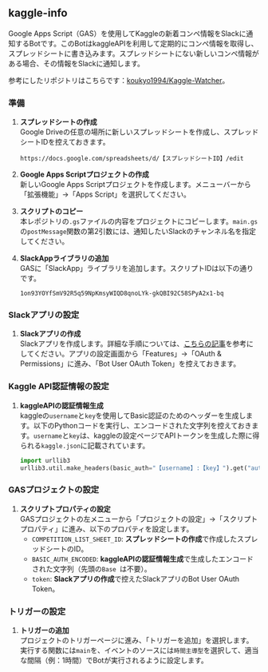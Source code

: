 ## kaggle-info

Google Apps Script（GAS）を使用してKaggleの新着コンペ情報をSlackに通知するBotです。このBotはkaggleAPIを利用して定期的にコンペ情報を取得し、スプレッドシートに書き込みます。スプレッドシートにない新しいコンペ情報がある場合、その情報をSlackに通知します。

参考にしたリポジトリはこちらです：[koukyo1994/Kaggle-Watcher](https://github.com/koukyo1994/Kaggle-Watcher)。

### 準備

1. **スプレッドシートの作成**  
   Google Driveの任意の場所に新しいスプレッドシートを作成し、スプレッドシートIDを控えておきます。
   ```
   https://docs.google.com/spreadsheets/d/【スプレッドシートID】/edit
   ```
2. **Google Apps Scriptプロジェクトの作成**  
   新しいGoogle Apps Scriptプロジェクトを作成します。メニューバーから「拡張機能」→「Apps Script」を選択してください。

3. **スクリプトのコピー**  
   本レポジトリの`.gs`ファイルの内容をプロジェクトにコピーします。`main.gs`の`postMessage`関数の第2引数には、通知したいSlackのチャンネル名を指定してください。

4. **SlackAppライブラリの追加**  
   GASに「SlackApp」ライブラリを追加します。スクリプトIDは以下の通りです。
   ```
   1on93YOYfSmV92R5q59NpKmsyWIQD8qnoLYk-gkQBI92C58SPyA2x1-bq
   ```

### Slackアプリの設定

1. **Slackアプリの作成**  
   Slackアプリを作成します。詳細な手順については、[こちらの記事](https://blog.da-vinci-studio.com/entry/2022/09/13/101530)を参考にしてください。アプリの設定画面から「Features」→「OAuth & Permissions」に進み、「Bot User OAuth Token」を控えておきます。

### Kaggle API認証情報の設定

1. **kaggleAPIの認証情報生成**  
   kaggleの`username`と`key`を使用してBasic認証のためのヘッダーを生成します。以下のPythonコードを実行し、エンコードされた文字列を控えておきます。`username`と`key`は、kaggleの設定ページでAPIトークンを生成した際に得られる`kaggle.json`に記載されています。
   ```python
   import urllib3
   urllib3.util.make_headers(basic_auth="【username】:【key】").get("authorization")
   ```

### GASプロジェクトの設定

1. **スクリプトプロパティの設定**  
   GASプロジェクトの左メニューから「プロジェクトの設定」→「スクリプトプロパティ」に進み、以下のプロパティを設定します。
   - `COMPETITION_LIST_SHEET_ID`: **スプレッドシートの作成**で作成したスプレッドシートのID。
   - `BASIC_AUTH_ENCODED`: **kaggleAPIの認証情報生成**で生成したエンコードされた文字列（先頭の`Base `は不要）。
   - `token`: **Slackアプリの作成**で控えたSlackアプリのBot User OAuth Token。

### トリガーの設定

1. **トリガーの追加**  
   プロジェクトのトリガーページに進み、「トリガーを追加」を選択します。実行する関数には`main`を、イベントのソースには`時間主導型`を選択して、適当な間隔（例：1時間）でBotが実行されるように設定します。